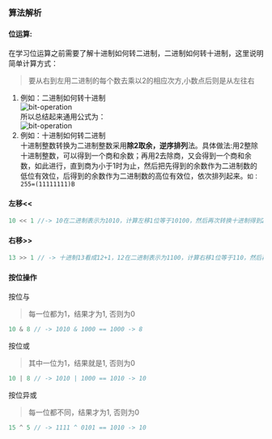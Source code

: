 ### 算法解析

#### 位运算:
在学习位运算之前需要了解十进制如何转二进制，二进制如何转十进制，这里说明简单计算方式：<br/>
> 要从右到左用二进制的每个数去乘以2的相应次方,小数点后则是从左往右
1. 例如：二进制如何转十进制 <br/>
![bit-operation](https://github.com/MoonCheung/Web-diary/blob/master/static/Images/bit-operation.gif)<br/>
所以总结起来通用公式为：<br/>
![bit-operation](https://github.com/MoonCheung/Web-diary/blob/master/static/Images/bit-operation-1.gif)<br/>
2. 例如：十进制如何转二进制 <br/>
十进制整数转换为二进制整数采用**除2取余，逆序排列**法。具体做法:用2整除十进制整数，可以得到一个商和余数；再用2去除商，又会得到一个商和余数，如此进行，直到商为小于1时为止，然后把先得到的余数作为二进制数的低位有效位，后得到的余数作为二进制数的高位有效位，依次排列起来。`如：255=(11111111)B`

#### 左移<< <br/>
```js
10 << 1 //-> 10在二进制表示为1010，计算左移1位等于10100，然后再次转换十进制得到20
```
#### 右移>> <br/>
```js
13 >> 1 // -> 十进制13看成12+1，12在二进制表示为‭1100‬，计算右移1位等于110，然后再次转换十进制得到6
```
#### 按位操作
按位与 <br/>
> 每一位都为1，结果才为1, 否则为0
```js
10 & 8 // -> 1010 & 1000 == 1000 -> 8
```
按位或 <br/>
> 其中一位为1，结果就是1, 否则为0
```js
10 | 8 // -> 1010 | 1000 == 1010 -> 10
```
按位异或 <br/>
> 每一位都不同，结果才为1, 否则为0
```js
15 ^ 5 // -> ‭1111‬ ^ ‭0101‬ == 1010‬ -> 10
```